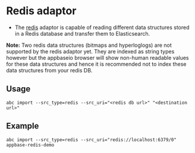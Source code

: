 # Redis adaptor

- The [redis](http://redis.io/) adaptor is capable of reading different data structures stored in a Redis database and transfer them to Elasticsearch.

**Note:** Two redis data structures (bitmaps and hyperloglogs) are not supported by the redis adaptor yet. They are indexed as string types however but the appbaseio browser will show non-human readable values for these data structures and hence it is recommended not to index these data structures from your redis DB.

## Usage
`abc import --src_type=redis --src_uri="<redis db url>" "<destination url>"`


## Example
`abc import --src_type=redis --src_uri="redis://localhost:6379/0" appbase-redis-demo`